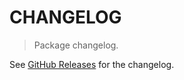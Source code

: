 # CHANGELOG

> Package changelog.

See [GitHub Releases](https://github.com/stdlib-js/math-base-special-minmax/releases) for the changelog.